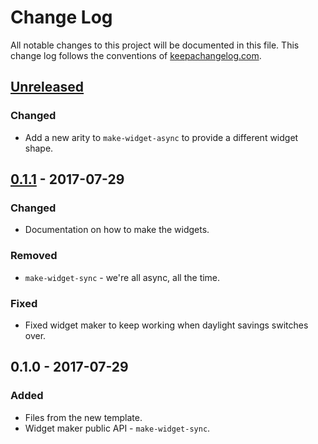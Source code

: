 # Change Log
All notable changes to this project will be documented in this file. This change log follows the conventions of [keepachangelog.com](http://keepachangelog.com/).

## [Unreleased]
### Changed
- Add a new arity to `make-widget-async` to provide a different widget shape.

## [0.1.1] - 2017-07-29
### Changed
- Documentation on how to make the widgets.

### Removed
- `make-widget-sync` - we're all async, all the time.

### Fixed
- Fixed widget maker to keep working when daylight savings switches over.

## 0.1.0 - 2017-07-29
### Added
- Files from the new template.
- Widget maker public API - `make-widget-sync`.

[Unreleased]: https://github.com/your-name/forca/compare/0.1.1...HEAD
[0.1.1]: https://github.com/your-name/forca/compare/0.1.0...0.1.1
